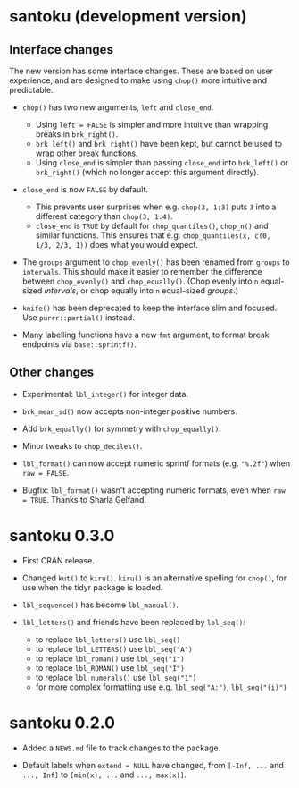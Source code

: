 # santoku (development version)

## Interface changes

The new version has some interface changes. These are based on user experience,
and are designed to make using `chop()` more intuitive and predictable.

* `chop()` has two new arguments, `left` and `close_end`.
  - Using `left = FALSE` is simpler and more intuitive than wrapping 
    breaks in `brk_right()`. 
  - `brk_left()` and `brk_right()` have been kept, but cannot be used to wrap
    other break functions.
  - Using `close_end` is simpler than passing `close_end` into
    `brk_left()` or `brk_right()` (which no longer accept this argument directly).
    
* `close_end` is now `FALSE` by default. 
  - This prevents user surprises when e.g. `chop(3, 1:3)` puts `3` into a 
    different category than `chop(3, 1:4)`.
  - `close_end` is `TRUE` by default for `chop_quantiles()`, `chop_n()` and 
    similar functions. This ensures that e.g. 
    `chop_quantiles(x, c(0, 1/3, 2/3, 1))` does what you would expect.

* The `groups` argument to `chop_evenly()` has been renamed from `groups` to
  `intervals`. This should make it easier to remember the difference between
  `chop_evenly()` and `chop_equally()`. (Chop evenly into `n` equal-sized 
  *intervals*, or chop equally into `n` equal-sized *groups*.)

* `knife()` has been deprecated to keep the interface slim and
  focused. Use `purrr::partial()` instead.
  
* Many labelling functions have a new `fmt` argument, to format break endpoints
  via `base::sprintf()`.

  
## Other changes

* Experimental: `lbl_integer()` for integer data.

* `brk_mean_sd()` now accepts non-integer positive numbers.

* Add `brk_equally()` for symmetry with `chop_equally()`.

* Minor tweaks to `chop_deciles()`.

* `lbl_format()` can now accept numeric sprintf formats (e.g. `"%.2f"`) 
  when `raw = FALSE`.

* Bugfix: `lbl_format()` wasn't accepting numeric formats, even when 
  `raw = TRUE`. Thanks to Sharla Gelfand.

# santoku 0.3.0

* First CRAN release.

* Changed `kut()` to `kiru()`. `kiru()` is an alternative spelling for `chop()`, 
  for use when the tidyr package is loaded.
  
* `lbl_sequence()` has become `lbl_manual()`.

* `lbl_letters()` and friends have been replaced by `lbl_seq()`:
  - to replace `lbl_letters()` use `lbl_seq()`
  - to replace `lbl_LETTERS()` use `lbl_seq("A")`
  - to replace `lbl_roman()` use `lbl_seq("i")`
  - to replace `lbl_ROMAN()` use `lbl_seq("I")`
  - to replace `lbl_numerals()` use `lbl_seq("1")`
  - for more complex formatting use e.g. `lbl_seq("A:")`, `lbl_seq("(i)")`

# santoku 0.2.0

* Added a `NEWS.md` file to track changes to the package.

* Default labels when `extend = NULL` have changed, from
  `[-Inf, ...` and `..., Inf]` to `[min(x), ...` and `..., max(x)]`.
